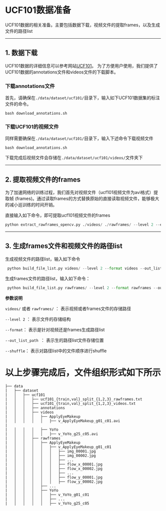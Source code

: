 # UCF101数据准备
UCF101数据的相关准备。主要包括数据下载，视频文件的提取frames，以及生成文件的路径list

---
## 1. 数据下载
UCF101数据的详细信息可以参考网站[UCF101](https://www.crcv.ucf.edu/data/UCF101.php)。 为了方便用户使用，我们提供了UCF101数据的annotations文件和videos文件的下载脚本。

### 下载annotations文件
首先，请确保在`./data/dataset/ucf101/`目录下，输入如下UCF101数据集的标注文件的命令。
```shell
bash download_annotations.sh
```

### 下载UCF101的视频文件
同样需要确保在`./data/dataset/ucf101/`目录下，输入下述命令下载视频文件
```shell
bash download_annotations.sh
```
下载完成后视频文件会存储在`./data/dataset/ucf101/videos/`文件夹下

---
## 2. 提取视频文件的frames
为了加速网络的训练过程，我们首先对视频文件（ucf101视频文件为avi格式）提取帧 (frames)。通过读取frames的方式替换原始的直接读取视频文件，能够极大的减小巡训练的时间开销。

直接输入如下命令，即可提取ucf101视频文件的frames
``` python
python extract_rawframes_opencv.py ./videos/ ./rawframes/ --level 2 --ext avi
```

---
## 3. 生成frames文件和视频文件的路径list
生成视频文件的路径list，输入如下命令

```python
 python build_file_list.py videos/ --level 2 --format videos --out_list_path ./ --shuffle
```
生成frames文件的路径list，输入如下命令：
```python
 python build_file_list.py rawframes/ --level 2 --format rawframes --out_list_path ./ --shuffle
```

**参数说明**

`videos/` 或者 `rawframes/` ： 表示视频或者frames文件的存储路径

`--level 2` ： 表示文件的存储结构

`--format`： 表示是针对视频还是frames生成路径list

`--out_list_path `： 表示生的路径list文件存储位置

`--shuffle`： 表示对路径list中的文件顺序进行shuffle


# 以上步骤完成后，文件组织形式如下所示

```
├── data
|   ├── dataset
|   │   ├── ucf101
|   │   │   ├── ucf101_{train,val}_split_{1,2,3}_rawframes.txt
|   │   │   ├── ucf101_{train,val}_split_{1,2,3}_videos.txt
|   │   │   ├── annotations
|   │   │   ├── videos
|   │   │   │   ├── ApplyEyeMakeup
|   │   │   │   │   ├── v_ApplyEyeMakeup_g01_c01.avi
|  
|   │   │   │   ├── YoYo
|   │   │   │   │   ├── v_YoYo_g25_c05.avi
|   │   │   ├── rawframes
|   │   │   │   ├── ApplyEyeMakeup
|   │   │   │   │   ├── v_ApplyEyeMakeup_g01_c01
|   │   │   │   │   │   ├── img_00001.jpg
|   │   │   │   │   │   ├── img_00002.jpg
|   │   │   │   │   │   ├── ...
|   │   │   │   │   │   ├── flow_x_00001.jpg
|   │   │   │   │   │   ├── flow_x_00002.jpg
|   │   │   │   │   │   ├── ...
|   │   │   │   │   │   ├── flow_y_00001.jpg
|   │   │   │   │   │   ├── flow_y_00002.jpg
|   │   │   │   ├── ...
|   │   │   │   ├── YoYo
|   │   │   │   │   ├── v_YoYo_g01_c01
|   │   │   │   │   ├── ...
|   │   │   │   │   ├── v_YoYo_g25_c05

```
